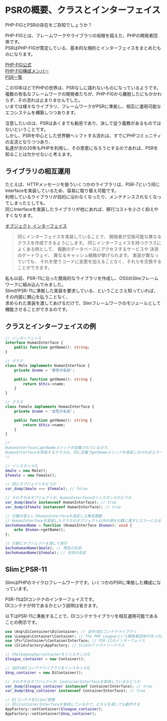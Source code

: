 # PSRの概要、クラスとインターフェイス

PHP-FIGとPSRの存在をご存知でしょうか？  

PHP-FIGとは、フレームワークやライブラリの垣根を超えた、PHPの開発者団体です。  
PSRはPHP-FIGが策定している、基本的な規約とインターフェイスをまとめたものになります。

[PHP-FIG公式](https://www.php-fig.org/)  
[PHP-FIG構成メンバー](https://www.php-fig.org/personnel/)  
[PSR一覧](https://www.php-fig.org/psr/)  

この10年ほどでPHPの世界は、PSRなしに語れないものになっているようです。  
複数の有名なフレームワークの開発者たちが、PHP-FIGから離脱したにもかかわらず、その流れは止まりませんでした。  
いまでは様々なライブラリ、フレームワークがPSRに準拠し、相互に運用可能なエコシステムを構築しつつあります。  

注意したいのは、PSRはあくまでも勧告であり、決して従う義務があるものではないということです。  
しかし、PSRを中心とした世界観へシフトする流れは、すでにPHPコミュニティの主流となりつつあり、  
私達が次の20年もPHPを利用し、その恩恵に与ろうとするのであれば、PSRを知ることは欠かせないと考えます。  

## ライブラリの相互運用

たとえば、HTTPメッセージを扱ういくつかのライブラリは、PSR-7という同じInterfaceを実装しているため、容易に取り替え可能です。  
利用しているライブラリが目的に沿わなくなったり、メンテナンスされなくなってしまったとしても、  
同じInterfaceを実装したライブラリが他にあれば、移行コストを小さく抑えやすくなります。

[オブジェクト インターフェイス](https://www.php.net/manual/ja/language.oop5.interfaces.php)
> 同じインターフェイスを実装していることで、 開発者が交換可能な異なるクラスを作成できるようにします。 同じインターフェイスを持つクラスによくある例として、 複数のデータベースにアクセスするサービスや 決済のゲートウェイ、 異なるキャッシュ戦略が挙げられます。 実装が異なっていても、 それを使うコードに変更を加えることなく、それらを交換することができます。  

私も以前、PSR-11に沿った簡易的なライブラリを作成し、OSSのSlimフレームワークに組み込んでみました。  
SlimがPSR-11に準拠した実装を要求している、ということさえ知っていれば、その内部に関心を払うことなく、  
求められた実装を渡してあげるだけで、Slimフレームワークのモジュールとして機能させることができるのです。  

## クラスとインターフェイスの例

```PHP
// インターフェイス
interface HumanInterface {
    public function getName(): string;
}

// クラス
class Male implements HumanInterface {
    private $name = '男性の名前';

    public function getName(): string {
        return $this->name;
    }
}

// クラス
class Female implements HumanInterface {
    private $name = '女性の名前';

    public function getName(): string {
        return $this->name;
    }
}

/* 
HumanInterfaceにgetNameメソッドが定義されているので、
HumanInterfaceを実装するクラスは、同じ定義でgetNameメソッドを実装しなければエラーになる。
*/

// インスタンス化
$male = new Male();
$female = new Female();

// 同じオブジェクトかどうか
var_dump($male === $female); // false

// それぞれのオブジェクトが、HumanInterfaceのインスタンスかどうか
var_dump($male instanceof HumanInterface); // true
var_dump($female instanceof HumanInterface); // true

// 引数の型としてHumanInterfaceを指定した無名関数
// HumanInterfaceを実装したクラスのオブジェクト以外の値を引数に渡すとエラーになる
$echoHumanName = function (HumanInterface $human): void {
    echo $human->getName();
};

// 引数にオブジェクトを渡して実行
$echoHumanName($male); // 男性の名前
$echoHumanName($female); // 女性の名前
```

## SlimとPSR-11

SlimはPHPのマイクロフレームワークです。いくつかのPSRに準拠した構成になっています。

PSR-11はDIコンテナのインターフェイスです。  
DIコンテナが何であるかという説明は省きます。  

以下はPSR-11に準拠することで、DIコンテナライブラリを相互運用可能であることの例示です。  

```PHP
use \Knp\DiContainer\DiContainer; // 自作のDIコンテナライブラリ
use \League\Container\Container; // The PHP Leagueという開発者団体が作ったDIコンテナライブラリ
use \Psr\Container\ContainerInterface; // PSR-11のインターフェイス
use \Slim\Factory\AppFactory; // Slimのファクトリークラス

// theleaguephp/containerをインスタンス化
$league_container = new Container();

// 自作のDIコンテナライブラリをインスタンス化
$knp_container = new DiContainer();

// それぞれのオブジェクトが、ContainerInterfaceを実装しているかどうか
var_dump($league_container instanceof ContainerInterface); // true
var_dump($knp_container instanceof ContainerInterface); // true

// DIコンテナをSlimに登録
// 同じContainerInterfaceを実装しているので、どちらを渡しても動作する
AppFactory::setContainer($league_container);
AppFactory::setContainer($knp_container);
```
